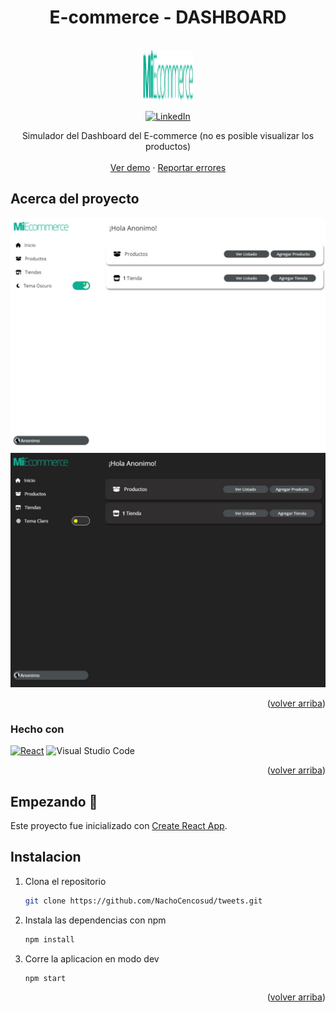 <!-- [![MIT License][license-shield]][license-url] -->
<h1 align="center">E-commerce - DASHBOARD</h1>
<!-- PROJECT LOGO -->
<br />
<div align="center">
  <a href="https://github.com/NachBarb/e-commerce/blob/main/src/assets/images/MiEcommerce.png">
    <img src="https://github.com/NachBarb/e-commerce/blob/main/src/assets/images/MiEcommerce.png" alt="Logo" width="80" height="80">
  </a>

[![LinkedIn][linkedin-shield]][linkedin-url]

  <p align="center">
    Simulador del Dashboard del E-commerce (no es posible visualizar los productos)
    <br />
    <br />
    <a href="https://e-commerce-dash.netlify.app/">Ver demo</a>
    ·
    <a href="https://github.com/NachoCencosud/tweets/issues">Reportar errores</a>
    
  </p>
</div>

<!-- ABOUT THE PROJECT -->

## Acerca del proyecto

![Product Name Screen Shot](<./src/assets/images/screen white.jpg>)
![Product Name Screen Shot](<./src/assets/images/screen dark.jpg>)

<p align="right">(<a href="#readme-top">volver arriba</a>)</p>

### Hecho con

[![React][react.js]][react-url]
![Visual Studio Code](https://img.shields.io/badge/Visual%20Studio%20Code-0078d7.svg?style=for-the-badge&logo=visual-studio-code&logoColor=white)

<p align="right">(<a href="#readme-top">volver arriba</a>)</p>

<!-- GETTING STARTED -->

## Empezando 🚀

Este proyecto fue inicializado con [Create React App](https://github.com/facebook/create-react-app).

## Instalacion

1. Clona el repositorio
   ```sh
   git clone https://github.com/NachoCencosud/tweets.git
   ```
2. Instala las dependencias con npm
   ```sh
   npm install
   ```
3. Corre la aplicacion en modo dev
   ```js
   npm start
   ```

<p align="right">(<a href="#readme-top">volver arriba</a>)</p>

<!-- MARKDOWN LINKS & IMAGES -->
<!-- https://www.markdownguide.org/basic-syntax/#reference-style-links -->

[linkedin-shield]: https://img.shields.io/badge/-LinkedIn-black.svg?style=for-the-badge&logo=linkedin&colorB=555
[linkedin-url]: https://uy.linkedin.com/in/ignacio-barbisan-9267a3b0
[react.js]: https://img.shields.io/badge/React-20232A?style=for-the-badge&logo=react&logoColor=61DAFB
[react-url]: https://reactjs.org/